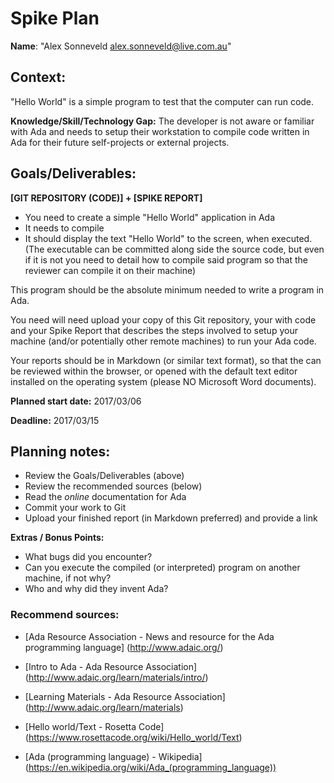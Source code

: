 Spike Plan
==============

**Name**: "Alex Sonneveld <alex.sonneveld@live.com.au>"

## Context:
"Hello World" is a simple program to test that the computer can run code.

**Knowledge/Skill/Technology Gap:**
The developer is not aware or familiar with Ada and needs to setup their
workstation to compile code written in Ada for their future self-projects or
external projects.

## Goals/Deliverables:
**[GIT REPOSITORY (CODE)] + [SPIKE REPORT]**
- You need to create a simple "Hello World" application in Ada
- It needs to compile
- It should display the text "Hello World" to the screen, when executed.
  (The executable can be committed along side the source code, but even if it is
  not you need to detail how to compile said program so that the reviewer can
  compile it on their machine)

This program should be the absolute minimum needed to write a program in Ada.

You need will need upload your copy of this Git repository, your with code and
your Spike Report that describes the steps involved to setup your machine
(and/or potentially other remote machines) to run your Ada code.

Your reports should be in Markdown (or similar text format), so that the can be
reviewed within the browser, or opened with the default text editor installed on
the operating system (please NO Microsoft Word documents).

**Planned start date:**  2017/03/06

**Deadline:**  2017/03/15

## Planning notes:
- Review the Goals/Deliverables (above)
- Review the recommended sources (below)
- Read the _online_ documentation for Ada
- Commit your work to Git
- Upload your finished report (in Markdown preferred) and provide a link

**Extras / Bonus Points:**

- What bugs did you encounter?
- Can you execute the compiled (or interpreted) program on another machine, if
  not why?
- Who and why did they invent Ada?

### Recommend sources:
- [Ada Resource Association - News and resource for the Ada programming
  language]
  (http://www.adaic.org/)

- [Intro to Ada - Ada Resource Association]
  (http://www.adaic.org/learn/materials/intro/)

- [Learning Materials - Ada Resource Association]
  (http://www.adaic.org/learn/materials)

- [Hello world/Text - Rosetta Code]
  (https://www.rosettacode.org/wiki/Hello_world/Text)

- [Ada (programming language) - Wikipedia]
  (https://en.wikipedia.org/wiki/Ada_(programming_language))
